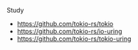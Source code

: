 Study
- https://github.com/tokio-rs/tokio
- https://github.com/tokio-rs/io-uring
- https://github.com/tokio-rs/tokio-uring


